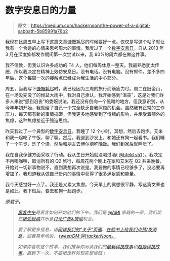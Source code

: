 # 数字安息日的力量

> 原文：<https://medium.com/hackernoon/the-power-of-a-digital-sabbath-5b85991a76b2>

我现在比周五早上写下这篇文章[慷慨耗尽](http://feld.com/archives/2017/02/generosity-burnout.html)的时候要好一点。仅仅是写这个帖子就让我有一个合适的心情来思考周六的事情。我度过了一个[数字安息日](http://feld.com/archives/2013/03/digital-sabbath.html)，自从 2013 年 3 月在深度抑郁发作期间第一次尝试以来，我 90%的周六都在做这件事。

我不信教，但我认识许多成功的 T4 人，他们每周休息一整天。我最熟悉犹太传统，所以我决定在精神上效仿安息日。没有电话。没有电脑。没有邮件。差不多四年后，这个每周一次的接触点已经成为我生活的中心部分。

周五，当我写下[慷慨耗尽](http://feld.com/archives/2017/02/generosity-burnout.html)时，我已经因为三周的旅行而筋疲力尽。周二在旧金山，在一场没完没了的倾盆大雨中，我对自己承认，我开始感到“沮丧”，这是对我们许多人来说“感到沮丧”的委婉说法。我还没有倒向一个黑暗的地方，但我意识到，从今年年初开始，我就给了自己一个完全缺乏自我照顾的机会。虽然我有正常的工作压力，每天都有新的事情搞砸，但我更多地感受到了情绪的影响，并承受着额外的焦虑，这种焦虑接近于强迫思维。

昨天我过了一个典型的[数字安息日](https://hackernoon.com/tagged/digital-sabbath)。我睡了 12 个小时，冥想，然后去跑步。艾米和我一起吃了午饭，聊了聊。然后，我退到沙发上，和她还有狗一起看书。我们睡了一个午觉，洗了个澡，然后和朋友去博尔德吃晚饭。我们到家后就睡觉了。

我在自我保健方面采取了行动。我从生日开始就没喝过酒( [@bfeld v51](http://feld.com/archives/2016/12/bfeld-v51-0.html) )。我决定不再喝咖啡，取消所有的 Q2 旅行，每周花两个晚上在家和艾米在 Q2 共进晚餐，开始对一切新事物说不，直到我想再次说是。我要做的事情已经够多了，没必要再增加了。我知道我从做自己份内的事情中获得了很多满足感和能量。

我今天感觉好一点了。我还是又累又焦虑。今天早上的冥想很平静，写这篇文章也是如此。我下班后，要去和狗一起跑步。

*原载于*[](http://www.feld.com/archives/2017/02/power-digital-sabbath.html)**。**

> *[黑客中午](http://bit.ly/Hackernoon)是黑客如何开始他们的下午。我们是 [@AMI](http://bit.ly/atAMIatAMI) 家庭的一员。我们现在[接受投稿](http://bit.ly/hackernoonsubmission)并乐意[讨论广告&赞助](mailto:partners@amipublications.com)机会。*
> 
> *要了解更多信息，请[阅读我们的“关于”页面](https://goo.gl/4ofytp)、[在脸书上给我们点赞/发消息](http://bit.ly/HackernoonFB)，或者简单地说， [tweet/DM @HackerNoon。](https://goo.gl/k7XYbx)*
> 
> *如果你喜欢这个故事，我们推荐你阅读我们的[最新科技故事](http://bit.ly/hackernoonlatestt)和[趋势科技故事](https://hackernoon.com/trending)。直到下一次，不要把世界的现实想当然！*